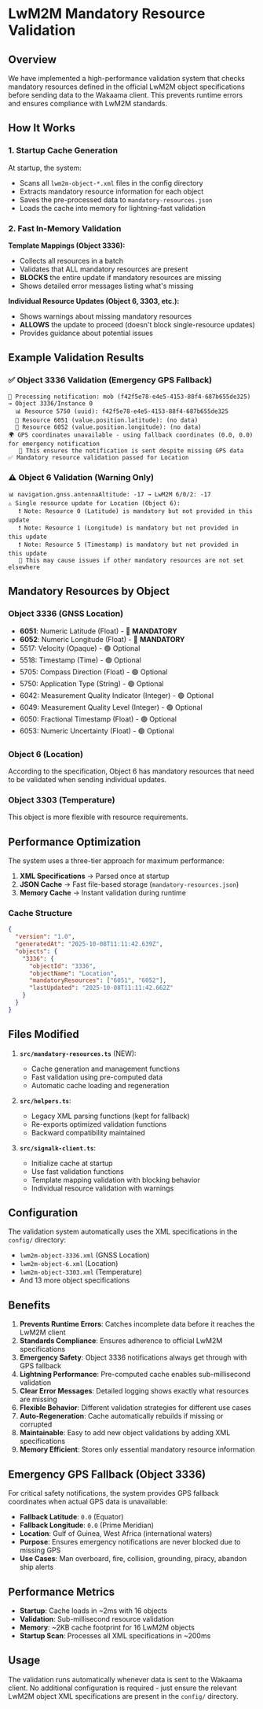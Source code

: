# LwM2M Mandatory Resource Validation

## Overview

We have implemented a high-performance validation system that checks mandatory resources defined in the official LwM2M object specifications before sending data to the Wakaama client. This prevents runtime errors and ensures compliance with LwM2M standards.

## How It Works

### 1. Startup Cache Generation

At startup, the system:
- Scans all `lwm2m-object-*.xml` files in the config directory
- Extracts mandatory resource information for each object
- Saves the pre-processed data to `mandatory-resources.json`
- Loads the cache into memory for lightning-fast validation

### 2. Fast In-Memory Validation

**Template Mappings (Object 3336):**
- Collects all resources in a batch
- Validates that ALL mandatory resources are present
- **BLOCKS** the entire update if mandatory resources are missing
- Shows detailed error messages listing what's missing

**Individual Resource Updates (Object 6, 3303, etc.):**
- Shows warnings about missing mandatory resources
- **ALLOWS** the update to proceed (doesn't block single-resource updates)
- Provides guidance about potential issues

## Example Validation Results

### ✅ Object 3336 Validation (Emergency GPS Fallback)
```
🚨 Processing notification: mob (f42f5e78-e4e5-4153-88f4-687b655de325) → Object 3336/Instance 0
  📊 Resource 5750 (uuid): f42f5e78-e4e5-4153-88f4-687b655de325
  📝 Resource 6051 (value.position.latitude): (no data)
  📝 Resource 6052 (value.position.longitude): (no data)
🌍 GPS coordinates unavailable - using fallback coordinates (0.0, 0.0) for emergency notification
   📍 This ensures the notification is sent despite missing GPS data
✅ Mandatory resource validation passed for Location
```

### ⚠️ Object 6 Validation (Warning Only)
```
📊 navigation.gnss.antennaAltitude: -17 → LwM2M 6/0/2: -17
⚠️ Single resource update for Location (Object 6):
   ❗ Note: Resource 0 (Latitude) is mandatory but not provided in this update
   ❗ Note: Resource 1 (Longitude) is mandatory but not provided in this update
   ❗ Note: Resource 5 (Timestamp) is mandatory but not provided in this update
   📝 This may cause issues if other mandatory resources are not set elsewhere
```

## Mandatory Resources by Object

### Object 3336 (GNSS Location)
- **6051**: Numeric Latitude (Float) - 🔴 **MANDATORY**
- **6052**: Numeric Longitude (Float) - 🔴 **MANDATORY**
- 5517: Velocity (Opaque) - 🟢 Optional
- 5518: Timestamp (Time) - 🟢 Optional
- 5705: Compass Direction (Float) - 🟢 Optional
- 5750: Application Type (String) - 🟢 Optional
- 6042: Measurement Quality Indicator (Integer) - 🟢 Optional
- 6049: Measurement Quality Level (Integer) - 🟢 Optional
- 6050: Fractional Timestamp (Float) - 🟢 Optional
- 6053: Numeric Uncertainty (Float) - 🟢 Optional

### Object 6 (Location)
According to the specification, Object 6 has mandatory resources that need to be validated when sending individual updates.

### Object 3303 (Temperature)
This object is more flexible with resource requirements.

## Performance Optimization

The system uses a three-tier approach for maximum performance:

1. **XML Specifications** → Parsed once at startup
2. **JSON Cache** → Fast file-based storage (`mandatory-resources.json`)  
3. **Memory Cache** → Instant validation during runtime

### Cache Structure
```json
{
  "version": "1.0",
  "generatedAt": "2025-10-08T11:11:42.639Z",
  "objects": {
    "3336": {
      "objectId": "3336",
      "objectName": "Location", 
      "mandatoryResources": ["6051", "6052"],
      "lastUpdated": "2025-10-08T11:11:42.662Z"
    }
  }
}
```

## Files Modified

1. **`src/mandatory-resources.ts`** (NEW):
   - Cache generation and management functions
   - Fast validation using pre-computed data
   - Automatic cache loading and regeneration

2. **`src/helpers.ts`**:
   - Legacy XML parsing functions (kept for fallback)
   - Re-exports optimized validation functions
   - Backward compatibility maintained

3. **`src/signalk-client.ts`**:
   - Initialize cache at startup
   - Use fast validation functions
   - Template mapping validation with blocking behavior
   - Individual resource validation with warnings

## Configuration

The validation system automatically uses the XML specifications in the `config/` directory:
- `lwm2m-object-3336.xml` (GNSS Location)
- `lwm2m-object-6.xml` (Location)  
- `lwm2m-object-3303.xml` (Temperature)
- And 13 more object specifications

## Benefits

1. **Prevents Runtime Errors**: Catches incomplete data before it reaches the LwM2M client
2. **Standards Compliance**: Ensures adherence to official LwM2M specifications  
3. **Emergency Safety**: Object 3336 notifications always get through with GPS fallback
4. **Lightning Performance**: Pre-computed cache enables sub-millisecond validation
5. **Clear Error Messages**: Detailed logging shows exactly what resources are missing
6. **Flexible Behavior**: Different validation strategies for different use cases
7. **Auto-Regeneration**: Cache automatically rebuilds if missing or corrupted
8. **Maintainable**: Easy to add new object validations by adding XML specifications
9. **Memory Efficient**: Stores only essential mandatory resource information

## Emergency GPS Fallback (Object 3336)

For critical safety notifications, the system provides GPS fallback coordinates when actual GPS data is unavailable:

- **Fallback Latitude**: `0.0` (Equator)
- **Fallback Longitude**: `0.0` (Prime Meridian) 
- **Location**: Gulf of Guinea, West Africa (international waters)
- **Purpose**: Ensures emergency notifications are never blocked due to missing GPS
- **Use Cases**: Man overboard, fire, collision, grounding, piracy, abandon ship alerts

## Performance Metrics

- **Startup**: Cache loads in ~2ms with 16 objects
- **Validation**: Sub-millisecond resource validation  
- **Memory**: ~2KB cache footprint for 16 LwM2M objects
- **Startup Scan**: Processes all XML specifications in ~200ms

## Usage

The validation runs automatically whenever data is sent to the Wakaama client. No additional configuration is required - just ensure the relevant LwM2M object XML specifications are present in the `config/` directory.